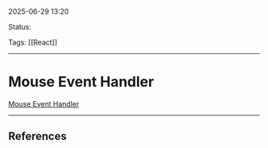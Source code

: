 
2025-06-29 13:20

Status:

Tags: [[React]]

---
# Mouse Event Handler
[Mouse Event Handler](https://react.dev/reference/react-dom/components/common#mouseevent-handler)


---
## References
